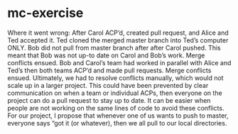 # mc-exercise
Where it went wrong:
After Carol ACP’d, created pull request,  and Alice and Ted accepted it. Ted cloned the merged master branch into Ted’s computer ONLY.
Bob did not pull from master branch after after Carol pushed. This meant that Bob was not up-to date on Carol and Bob’s work. Merge conflicts ensued.
Bob and Carol’s team had worked in parallel with Alice and Ted’s then both teams ACP’d and made pull requests. Merge conflicts ensued.
Ultimately, we had to resolve conflicts manually, which would not scale up in a larger project.
This could have been prevented by clear communication on when a team or individual ACPs, then everyone on the project can do a pull request to stay up to date. It can be easier when people are not working on the same lines of code to avoid these conflicts. For our project, I propose that whenever one of us wants to push to master, everyone says “got it (or whatever), then we all pull to our local directories.

